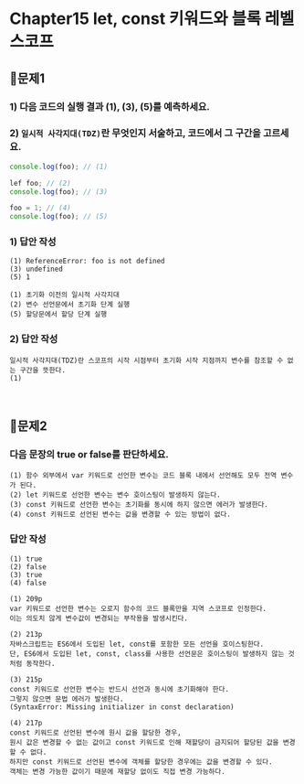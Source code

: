 # Chapter15 let, const 키워드와 블록 레벨 스코프
## 📌문제1

### 1) 다음 코드의 실행 결과 (1), (3), (5)를 예측하세요.

### 2) `일시적 사각지대(TDZ)`란 무엇인지 서술하고, 코드에서 그 구간을 고르세요.

```js
console.log(foo); // (1)

lef foo; // (2)
console.log(foo); // (3)

foo = 1; // (4)
console.log(foo); // (5)
```

### 1) 답안 작성

```
(1) ReferenceError: foo is not defined
(3) undefined
(5) 1
```

```
(1) 초기화 이전의 일시적 사각지대
(2) 변수 선언문에서 초기화 단계 실행
(5) 할당문에서 할당 단계 실행
```

### 2) 답안 작성

```
일시적 사각지대(TDZ)란 스코프의 시작 시점부터 초기화 시작 지점까지 변수를 참조할 수 없는 구간을 뜻한다.
(1)
```

<br>

## 📌문제2

### 다음 문장의 true or false를 판단하세요.

```
(1) 함수 외부에서 var 키워드로 선언한 변수는 코드 블록 내에서 선언해도 모두 전역 변수가 된다.
(2) let 키워드로 선언한 변수는 변수 호이스팅이 발생하지 않는다.
(3) const 키워드로 선언한 변수는 초기화를 동시에 하지 않으면 에러가 발생한다.
(4) const 키워드로 선언된 변수는 값을 변경할 수 있는 방법이 없다.
```

### 답안 작성

```
(1) true
(2) false
(3) true
(4) false
```

```
(1) 209p
var 키워드로 선언한 변수는 오로지 함수의 코드 블록만을 지역 스코프로 인정한다.
이는 의도치 않게 변수값이 변경되는 부작용을 발생시킨다.

(2) 213p
자바스크립트는 ES6에서 도입된 let, const를 포함한 모든 선언을 호이스팅한다.
단, ES6에서 도입된 let, const, class를 사용한 선언문은 호이스팅이 발생하지 않는 것처럼 동작한다.

(3) 215p
const 키워드로 선언한 변수는 반드시 선언과 동시에 초기화해야 한다.
그렇지 않으면 문법 에러가 발생한다.
(SyntaxError: Missing initializer in const declaration)

(4) 217p
const 키워드로 선언된 변수에 원시 값을 할당한 경우,
원시 값은 변경할 수 없는 값이고 const 키워드로 인해 재할당이 금지되어 할당된 값을 변경할 수 없다.
하지만 const 키워드로 선언된 변수에 객체를 할당한 경우에는 값을 변경할 수 있다.
객체는 변경 가능한 값이기 때문에 재할당 없이도 직접 변경 가능하다.
```

<br>

